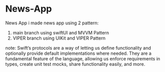 # News-App
News App
i made news app using 2 pattern:
1. main branch using swiftUI and MVVM Pattern
2. VIPER branch using UIKit and VIPER Pattern

note: Swift’s protocols are a way of letting us define functionality and optionally provide default implementations where needed. They are a fundamental feature of the language, allowing us enforce requirements in types, create unit test mocks, share functionality easily, and more.
